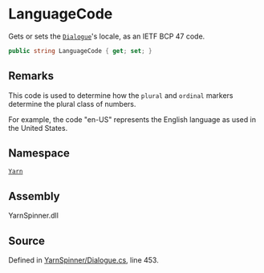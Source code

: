 # LanguageCode

Gets or sets the [`Dialogue`](./)'s locale, as an IETF BCP 47 code.

```csharp
public string LanguageCode { get; set; }
```

## Remarks

This code is used to determine how the `plural` and `ordinal` markers determine the plural class of numbers.

For example, the code "en-US" represents the English language as used in the United States.

## Namespace

[`Yarn`](../)

## Assembly

YarnSpinner.dll

## Source

Defined in [YarnSpinner/Dialogue.cs](https://github.com/YarnSpinnerTool/YarnSpinner//blob/develop/YarnSpinner/Dialogue.cs#L453), line 453.

